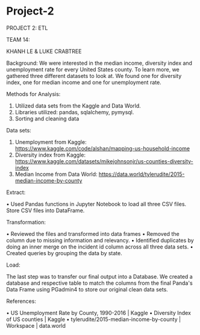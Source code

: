 # Project-2
PROJECT 2: ETL

TEAM 14: 

KHANH LE & LUKE CRABTREE

Background:
We were interested in the median income, diversity index and unemployment rate for every United States county. To learn more, we gathered three different datasets to look at. We found one for diversity index, one for median income and one for unemployment rate.

Methods for Analysis:

1.	Utilized data sets from the Kaggle and Data World. 
2.	Libraries utilized: pandas, sqlalchemy, pymysql.
3.	Sorting and cleaning data

Data sets:
1.	Unemployment from Kaggle: https://www.kaggle.com/code/alshan/mapping-us-household-income
2.	Diversity  index from Kaggle: https://www.kaggle.com/datasets/mikejohnsonjr/us-counties-diversity-index
3.	Median Income from Data World: https://data.world/tylerudite/2015-median-income-by-county

Extract: 

•	Used Pandas functions in Jupyter Notebook to load all three CSV files. Store CSV files into DataFrame.

Transformation:

•	Reviewed the files and transformed into data frames
•	Removed the column due to missing information and relevancy.
•	Identified duplicates by doing an inner merge on the incident id column across all three data sets.
•	Created queries by grouping the data by state.

Load:

The last step was to transfer our final output into a Database. We created a database and respective table to match the columns from the final Panda's Data Frame using PGadmin4 to store our original clean data sets. 

References:

•	US Unemployment Rate by County, 1990-2016 | Kaggle
•	Diversity Index of US counties | Kaggle
•	tylerudite/2015-median-income-by-county | Workspace | data.world





	
